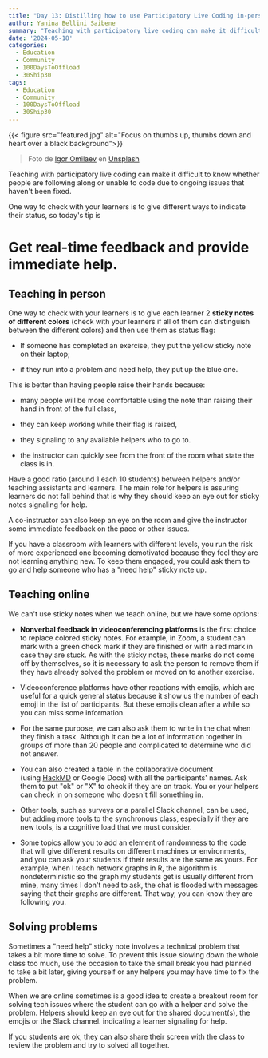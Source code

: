 ```yaml
---
title: "Day 13: Distilling how to use Participatory Live Coding in-person and online - Tip 6"
author: Yanina Bellini Saibene
summary: "Teaching with participatory live coding can make it difficult to know whether people are following along or unable to code due to ongoing issues that haven't been fixed. One way to check with your learners is to give different ways to indicate their status, so our today's tip is Get real-time feedback and provide immediate help."
date: '2024-05-18'
categories:
  - Education
  - Community
  - 100DaysToOffload
  - 30Ship30
tags:
  - Education
  - Community
  - 100DaysToOffload
  - 30Ship30
---
```


{{< figure src="featured.jpg" alt="Focus on thumbs up, thumbs down and heart over a black background">}}

> Foto de <a href="https://unsplash.com/es/@omilaev?utm_content=creditCopyText&utm_medium=referral&utm_source=unsplash">Igor Omilaev</a> en <a href="https://unsplash.com/es/fotos/un-primer-plano-de-un-monton-de-corazones-sobre-un-fondo-negro-AJppCZXj7u0?utm_content=creditCopyText&utm_medium=referral&utm_source=unsplash">Unsplash</a>

Teaching with participatory live coding can make it difficult to know whether people are following along or unable to code due to ongoing issues that haven't been fixed. 

One way to check with your learners is to give different ways to indicate their status, so today's tip is

# **Get real-time feedback and provide immediate help.** 

## Teaching in person

One way to check with your learners is to give each learner 2 **sticky notes of different colors** (check with your learners if all of them can distinguish between the different colors) and then use them as status flag:

-   If someone has completed an exercise, they put the yellow sticky note on their laptop; 

-   if they run into a problem and need help, they put up the blue one.

This is better than having people raise their hands because: 

-   many people will be more comfortable using the note than raising their hand in front of the full class,

-   they can keep working while their flag is raised, 

-   they signaling to any available helpers who to go to.   

-   the instructor can quickly see from the front of the room what state the class is in. 

Have a good ratio (around 1 each 10 students) between helpers and/or teaching assistants and learners. The main role for helpers is assuring learners do not fall behind that is why they should keep an eye out for sticky notes signaling for help. 

A co-instructor can also keep an eye on the room and give the instructor some immediate feedback on the pace or other issues.

If you have a classroom with learners with different levels, you run the risk of more experienced one becoming demotivated because they feel they are not learning anything new. To keep them engaged, you could ask them to go and help someone who has a "need help" sticky note up. 

## Teaching online

We can't use sticky notes when we teach online, but we have some options:

-   **Nonverbal feedback in videoconferencing platforms** is the first choice to replace colored sticky notes. For example, in Zoom, a student can mark with a green check mark if they are finished or with a red mark in case they are stuck. As with the sticky notes, these marks do not come off by themselves, so it is necessary to ask the person to remove them if they have already solved the problem or moved on to another exercise.

-   Videoconference platforms have other reactions with emojis, which are useful for a quick general status because it show us the number of each emoji in the list of participants. But these emojis clean after a while so you can miss some information. 

-   For the same purpose, we can also ask them to write in the chat when they finish a task. Although it can be a lot of information together in groups of more than 20 people and complicated to determine who did not answer.

-   You can also created a table in the collaborative document (using [HackMD](https://hackmd.io/) or Google Docs) with all the participants' names. Ask them to put "ok" or "X" to check if they are on track. You or your helpers can check in on someone who doesn't fill something in.

-   Other tools, such as surveys or a parallel Slack channel, can be used, but adding more tools to the synchronous class, especially if they are new tools, is a cognitive load that we must consider.

-   Some topics allow you to add an element of randomness to the code that will give different results on different machines or environments, and you can ask your students if their results are the same as yours. For example, when I teach network graphs in R, the algorithm is nondeterministic so the graph my students get is usually different from mine, many times I don't need to ask, the chat is flooded with messages saying that their graphs are different. That way, you can know they are following you.

## Solving problems

Sometimes a "need help" sticky note involves a technical problem that takes a bit more time to solve. To prevent this issue slowing down the whole class too much, use the occasion to take the small break you had planned to take a bit later, giving yourself or any helpers you may have time to fix the problem.

When we are online sometimes is a good idea to create a breakout room for solving tech issues where the student can go with a helper and solve the problem. Helpers should keep an eye out for the shared document(s), the emojis or the Slack channel. indicating a learner signaling for help.

If you students are ok, they can also share their screen with the class to review the problem and try to solved all together.

